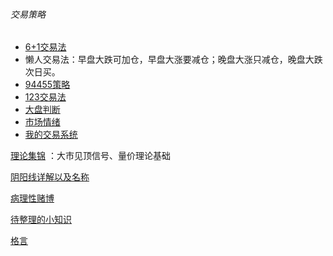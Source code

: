 ###### 交易策略

- [6+1交易法](经济/股市/理论/6+1交易法.md) 
- 懒人交易法：早盘大跌可加仓，早盘大涨要减仓；晚盘大涨只减仓，晚盘大跌次日买。
- [94455策略](经济/股市/理论/94455.md)
- [123交易法](经济/股市/理论/123交易法.md)
- [大盘判断](经济/股市/理论/大盘判断.md)
- [市场情绪](经济/股市/理论/市场情绪.md)
- [我的交易系统](经济/股市/理论/我的交易系统.md)

[理论集锦](经济/股市/理论/理论集锦.md) ：大市见顶信号、量价理论基础

[阴阳线详解以及名称](https://stocksup.com/tw/c/11-%E9%99%B0%E9%99%BD%E7%B7%9A%E4%BA%A4%E6%98%93%E8%A9%B3%E8%A7%A3)

[病理性赌博](经济/股市/理论/病理性赌博.md)

[待整理的小知识](经济/股市/理论/小知识.md)

[格言](经济/股市/理论/格言.md)

